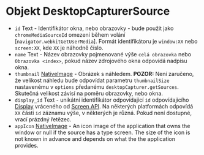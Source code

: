 # Objekt DesktopCapturerSource

* `id` Text - Identifikátor okna, nebo obrazovky - bude použit jako `chromeMediaSourceId` omezení během volání [`navigator.webkitGetUserMedia`]. Formát identifikátoru je `window:XX` nebo `screen:XX`, kde `XX` je náhodně číslo.
* `name` Text - Název obrazovky pojmenované výše `celá obrazovka` nebo `Obrazovka <index>`, pokud název zdrojového okna odpovídá nadpisu okna.
* `thumbnail` [NativeImage](../native-image.md) - Obrázek s náhledem. **POZOR:** Není zaručeno, že velikost náhledu bude odpovídat parametru `thumbnailSize` nastavenému v `options` předanému `desktopCapturer.getSources`. Skutečná velikost závisí na poměru obrazovky, nebo okna.
* `display_id` Text - unikátní identifikátor odpovídající `id` odpovídajícího [Display](display.md) vráceného od [Screen API](../screen.md). Na některých platformách odpovídá `XX` části `id` záznamu výše, v některých je různá. Pokud není dostupné, vrací prázdný řetězec.
* `appIcon` [NativeImage](../native-image.md) - An icon image of the application that owns the window or null if the source has a type screen. The size of the icon is not known in advance and depends on what the the application provides.
